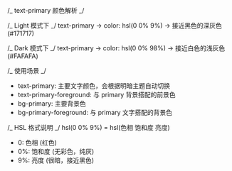 /_ text-primary 颜色解析 _/

/_ Light 模式下 _/
text-primary → color: hsl(0 0% 9%) → 接近黑色的深灰色 (#171717)

/_ Dark 模式下 _/
text-primary → color: hsl(0 0% 98%) → 接近白色的浅灰色 (#FAFAFA)

/_ 使用场景 _/

- text-primary: 主要文字颜色，会根据明暗主题自动切换
- text-primary-foreground: 与 primary 背景搭配的前景色
- bg-primary: 主要背景色
- bg-primary-foreground: 与 primary 文字搭配的背景色

/_ HSL 格式说明 _/
hsl(0 0% 9%) = hsl(色相 饱和度 亮度)

- 0: 色相 (红色)
- 0%: 饱和度 (无彩色，纯灰)
- 9%: 亮度 (很暗，接近黑色)
